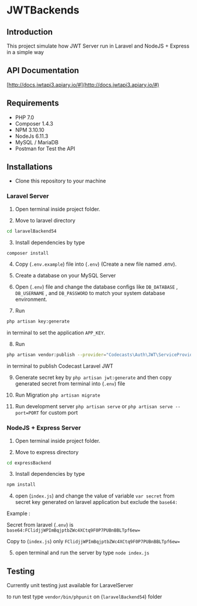 # JWTBackends

## Introduction

This project simulate how JWT Server run in Laravel and NodeJS + Express in a simple way

## API Documentation

[http://docs.jwtapi3.apiary.io/#](http://docs.jwtapi3.apiary.io/#)

## Requirements

- PHP 7.0
- Composer 1.4.3
- NPM 3.10.10
- NodeJs 6.11.3
- MySQL / MariaDB
- Postman for Test the API


## Installations

- Clone this repository to your machine

### Laravel Server

1. Open terminal inside project folder.

2. Move to laravel directory
```bash
cd laravelBackend54
```

3. Install dependencies by type 
```bash
composer install
```

4. Copy  (`.env.example`) file into (`.env`) (Create a new file named .env).

5. Create a database on your MySQL Server

6. Open (`.env`) file and change the database configs like `DB_DATABASE` , `DB_USERNAME` , and `DB_PASSWORD` to match your system database environment.

7.  Run 
```bash
php artisan key:generate
``` 
in terminal to set the application `APP_KEY`.

8. Run
```bash
php artisan vendor:publish --provider="Codecasts\Auth\JWT\ServiceProvider"
``` 
in terminal to publish Codecast Laravel JWT

9. Generate secret key by `php artisan jwt:generate` and then copy generated secret from terminal into (`.env`) file

10. Run Migration `php artisan migrate`

11. Run development server `php artisan serve` or `php artisan serve --port=PORT` for custom port

### NodeJS + Express Server

1. Open terminal inside project folder.

2. Move to express directory
```bash
cd expressBackend
```

3. Install dependencies by type 
```bash
npm install
```

4. open (`index.js`) and change the value of variable `var secret` from secret key generated on laravel application but exclude the `base64:` 

Example : 

Secret from laravel (`.env`) is `base64:FClidjjWPImBqjptbZWc4XCtq9F0P7PUBnBBLTpf6ew=`

Copy to (`index.js`) only `FClidjjWPImBqjptbZWc4XCtq9F0P7PUBnBBLTpf6ew=`


5. open terminal and run the server by type `node index.js`

## Testing

Currently unit testing just available for LaravelServer

to run test type `vendor/bin/phpunit` on (`laravelBackend54`) folder
